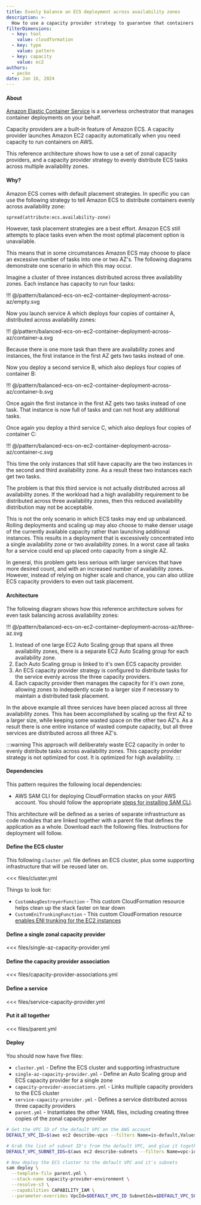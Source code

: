 ```yaml
---
title: Evenly balance an ECS deployment across availability zones
description: >-
  How to use a capacity provider strategy to guarantee that containers are always evenly rebalanced across AZ's.
filterDimensions:
  - key: tool
    value: cloudformation
  - key: type
    value: pattern
  - key: capacity
    value: ec2
authors:
  - peckn
date: Jan 16, 2024
---
```


#### About

[Amazon Elastic Container Service](https://aws.amazon.com/ecs/) is a serverless orchestrator that manages container deployments on your behalf.

Capacity providers are a built-in feature of Amazon ECS. A capacity provider launches Amazon EC2 capacity automatically when you need capacity to run containers on AWS.

This reference architecture shows how to use a set of zonal capacity providers, and a capacity provider strategy to evenly distribute ECS tasks across multiple availability zones.

#### Why?

Amazon ECS comes with default placement strategies. In specific you can use the following strategy to tell Amazon ECS to distribute containers evenly across availability zone:

```txt
spread(attribute:ecs.availability-zone)
```

However, task placement strategies are a best effort. Amazon ECS still attempts to place tasks even when the most optimal placement option is unavailable.

This means that in some circumstances Amazon ECS may choose to place an excessive number of tasks into one or two AZ's. The following diagrams demonstrate one scenario in which this may occur.

Imagine a cluster of three instances distributed across three availability zones. Each instance has capacity to run four tasks:

!!! @/pattern/balanced-ecs-on-ec2-container-deployment-across-az/empty.svg

Now you launch service A which deploys four copies of container A, distributed across availability zones:

!!! @/pattern/balanced-ecs-on-ec2-container-deployment-across-az/container-a.svg

Because there is one more task than there are availability zones and instances, the first instance in the first AZ gets two tasks instead of one.

Now you deploy a second service B, which also deploys four copies of container B:

!!! @/pattern/balanced-ecs-on-ec2-container-deployment-across-az/container-b.svg

Once again the first instance in the first AZ gets two tasks instead of one task. That instance is now full of tasks and can not host any additional tasks.

Once again you deploy a third service C, which also deploys four copies of container C:

!!! @/pattern/balanced-ecs-on-ec2-container-deployment-across-az/container-c.svg

This time the only instances that still have capacity are the two instances in the second and third availability zone. As a result these two instances each get two tasks.

The problem is that this third service is not actually distributed across all availability zones. If the workload had a high availability requirement to be distributed across three availability zones, then this reduced availability distribution may not be acceptable.

This is not the only scenario in which ECS tasks may end up unbalanced. Rolling deployments and scaling up may also choose to make denser usage of the currently available capacity rather than launching additional instances. This results in a deployment that is excessively concentrated into a single availability zone or two availability zones. In a worst case all tasks for a service could end up placed onto capacity from a single AZ.

In general, this problem gets less serious with larger services that have more desired count, and with an increased number of availability zones. However, instead of relying on higher scale and chance, you can also utilize ECS capacity providers to even out task placement.

#### Architecture

The following diagram shows how this reference architecture solves for even task balancing across availability zones:

!!! @/pattern/balanced-ecs-on-ec2-container-deployment-across-az/three-az.svg

1) Instead of one large EC2 Auto Scaling group that spans all three availability zones, there is a separate EC2 Auto Scaling group for each availability zone.
2) Each Auto Scaling group is linked to it's own ECS capacity provider.
3) An ECS capacity provider strategy is configured to distribute tasks for the service evenly across the three capacity providers.
4) Each capacity provider then manages the capacity for it's own zone, allowing zones to indepdently scale to a larger size if necessary to maintain a distributed task placement.

In the above example all three services have been placed across all three availability zones. This has been accomplished by scaling up the first AZ to a larger size, while keeping some wasted space on the other two AZ's. As a result there is one entire instance of wasted compute capacity, but all three services are distributed across all three AZ's.

:::warning
This approach will deliberately waste EC2 capacity in order to evenly distribute tasks across availability zones. This capacity provider strategy is not optimized for cost. It is optimized for high availability.
:::

#### Dependencies

This pattern requires the following local dependencies:

* AWS SAM CLI for deploying CloudFormation stacks on your AWS account. You should follow the appropriate [steps for installing SAM CLI](https://docs.aws.amazon.com/serverless-application-model/latest/developerguide/install-sam-cli.html).

This architecture will be defined as a series of separate infrastructure as code modules that are linked together with a parent file that defines the application as a whole. Download each the following files. Instructions for deployment will follow.

#### Define the ECS cluster

This following `cluster.yml` file defines an ECS cluster, plus some supporting infrastructure that will be reused later on.

<<< files/cluster.yml

Things to look for:

* `CustomAsgDestroyerFunction` - This custom CloudFormation resource helps clean up the stack faster on tear down
* `CustomEniTrunkingFunction` - This custom CloudFormation resource [enables ENI trunking for the EC2 instances](https://docs.aws.amazon.com/AmazonECS/latest/developerguide/container-instance-eni.html)

#### Define a single zonal capacity provider

<<< files/single-az-capacity-provider.yml

#### Define the capacity provider association

<<< files/capacity-provider-associations.yml

#### Define a service

<<< files/service-capacity-provider.yml

#### Put it all together

<<< files/parent.yml

#### Deploy

You should now have five files:

* `cluster.yml` - Define the ECS cluster and supporting infrastructure
* `single-az-capacity-provider.yml` - Define an Auto Scaling group and ECS capacity provider for a single zone
* `capacity-provider-associations.yml` - Links multiple capacity providers to the ECS cluster
* `service-capacity-provider.yml` - Defines a service distributed across three capacity providers
* `parent.yml` - Instantiates the other YAML files, including creating three copies of the zonal capacity provider

```sh
# Get the VPC ID of the default VPC on the AWS account
DEFAULT_VPC_ID=$(aws ec2 describe-vpcs --filters Name=is-default,Values=true --query 'Vpcs[0].VpcId' --output text)

# Grab the list of subnet ID's from the default VPC, and glue it together into a comma separated list
DEFAULT_VPC_SUBNET_IDS=$(aws ec2 describe-subnets --filters Name=vpc-id,Values=$DEFAULT_VPC_ID --query "Subnets[*].[SubnetId]" --output text | paste -sd, -)

# Now deploy the ECS cluster to the default VPC and it's subnets
sam deploy \
  --template-file parent.yml \
  --stack-name capacity-provider-environment \
  --resolve-s3 \
  --capabilities CAPABILITY_IAM \
  --parameter-overrides VpcId=$DEFAULT_VPC_ID SubnetIds=$DEFAULT_VPC_SUBNET_IDS
```
